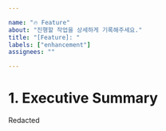 ```yaml
---

name: "🔥 Feature"
about: "진행할 작업을 상세하게 기록해주세요."
title: "[Feature]: "
labels: ["enhancement"]
assignees: ""

---
```


<!-- Do not leave any section empty. -->

# 1. Executive Summary
<!--
    Executive Summary should contain about up to 3 paragraphs to clarify what
    happened. Bear in mind that this is targeted for Business Users as well,
    meaning technical details should be kept minimal.

    This is a REQUIRED field.
-->

<!--EXAMPLE-->
Redacted
<!--EXAMPLE END-->
